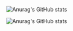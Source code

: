 ![Anurag's GitHub stats](https://github-readme-stats.vercel.app/api?username=aaron2599&bg_color=30,3350A4,e96443&title_color=fff&text_color=fff)

![Anurag's GitHub stats](https://github-readme-stats.vercel.app/api/top-langs/?username=aaron2599&&layout=compact&bg_color=30,e96443,904e95&title_color=fff&text_color=fff)
